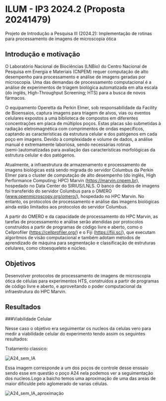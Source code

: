 # ILUM - IP3 2024.2 (Proposta 20241479)

Projeto de Introdução a Pesquisa III (2024.2): Implementação de rotinas para processamento de imagens de microscopia ótica

## Introdução e motivação

O Laboratório Nacional de Biociências (LNBio) do Centro Nacional de Pesquisa em Energia e Materiais (CNPEM) requer computação de alto desempenho para processamento e análise de imagens geradas por microscopia. Uma das demandas de processamento computacional é a análise de experimentos de triagem biológica automatizada em alta escala (do inglês, High-Throughput Screening; HTS) para a busca de novos fármacos.

O equipamento Operetta da Perkin Elmer, sob responsabilidade da Facility de Bioensaios, captura imagens para triagem de alvos, vias ou eventos celulares expostos a uma biblioteca de compostos em diferentes concentrações em placa de múltiplos poços. Estas placas são submetidas à radiação eletromagnética com comprimentos de ondas específicos, captando as características da estrutura celular e dos patógenos em cada poço em imagens. Devido à complexidade e volume de dados, a análise manual é extremamente laboriosa, sendo necessárias rotinas (semi-)automatizadas para avaliação das características morfológicas da estrutura celular e dos patógenos.

Atualmente, a infraestrutura de armazenamento e processamento de imagens biológicas está sendo migrada do servidor Columbus da Perkin Elmer para o cluster de computação de alto desempenho (do inglês, High Performance Computing; HPC) Marvin (https://marvin.cnpem.br), hospedado no Data Center do SIRIUS/LNLS. O banco de dados de imagens foi transferido do servidor Columbus para o OMERO (www.openmicroscopy.org/omero/), hospedado no HPC Marvin. No entanto, os protocolos de processamento e análise das imagens biológicas ainda estão limitados aos protocolos do servidor Columbus. 

A partir do OMERO e da capacidade de processamento do HPC Marvin, as tarefas de processamento e análise serão atendidas por protocolos construídos a partir de programas de código livre e aberto, como o Cellprofiler (https://cellprofiler.org/) e o Fiji (https://fiji.sc/), que executam algoritmos de visão computacional e também adotam métodos de aprendizado de máquina para segmentação e classificação de estruturas celulares, como citoesqueleto e núcleo.

## Objetivos

Desenvolver protocolos de processamento de imagens de microscopia ótica de células para experimentos HTS, construídos a partir de programas de código livre e aberto, e aproveitando o poder computacional da infraestrutura do HPC Marvin.

## Resultados

###Viabilidade Celular

Nesse caso o objetivo era seguimentar os nucleos da celulas vero para medir a viabilidade celular do experimento tendo assim os seguintes resultados:

Tratamento classico:

![A24_sem_IA](https://github.com/user-attachments/assets/8140a827-dde4-47fe-818f-12b94d0ee1df)

Essa imagem corresponde a um dos poços de controle desse enssaio sendo esse em questão o poço A24 nela podemos ver a seguimentação dos nucleos.Logo a baicho temos uma aproximação de uma das areas de maior dificulde pelo aglomerado de varias células.

![A24_sem_IA_aproximação](https://github.com/user-attachments/assets/6744f75a-b712-403e-bcff-ab20f606a861)





